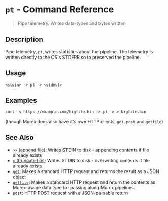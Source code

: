 # `pt` - Command Reference

> Pipe telemetry. Writes data-types and bytes written

## Description

Pipe telemetry, `pt`, writes statistics about the pipeline. The telemetry is written
directly to the OS's STDERR so to preserved the pipeline.

## Usage

    <stdin> -> pt -> <stdout>

## Examples

    curl -s https://example.com/bigfile.bin -> pt -> > bigfile.bin
    
(though Murex does also have it's own HTTP clients, `get`, `post` and
`getfile`)

## See Also

* [`>>` (append file)](../commands/greater-than-greater-than.md):
  Writes STDIN to disk - appending contents if file already exists
* [`>` (truncate file)](../commands/greater-than.md):
  Writes STDIN to disk - overwriting contents if file already exists
* [`get`](../commands/get.md):
  Makes a standard HTTP request and returns the result as a JSON object
* [`getfile`](../commands/getfile.md):
  Makes a standard HTTP request and return the contents as Murex-aware data type for passing along Murex pipelines.
* [`post`](../commands/post.md):
  HTTP POST request with a JSON-parsable return